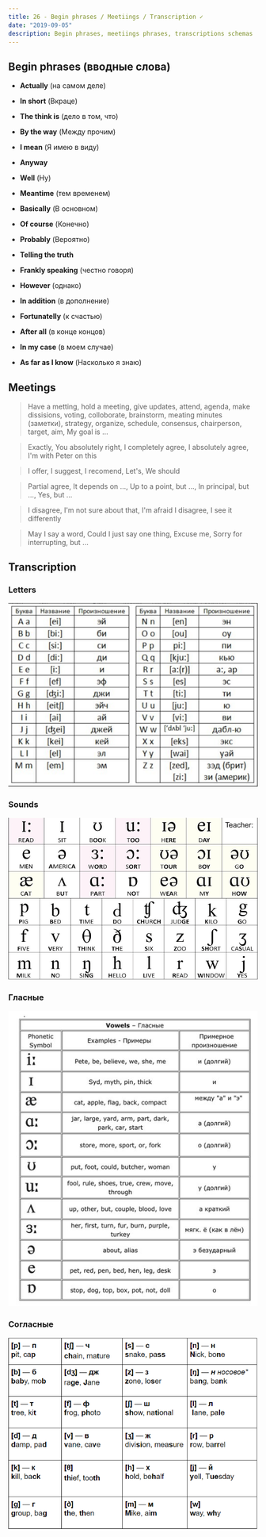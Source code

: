 ```yaml
---
title: 26 - Begin phrases / Meetiings / Transcription ✓
date: "2019-09-05"
description: Begin phrases, meetiings phrases, transcriptions schemas
---
```


## Begin phrases (вводные слова)

* **Actually** (на самом деле)

* **In short** (Вкраце)

* **The think is** (дело в том, что)

* **By the way** (Между прочим)

* **I mean** (Я имею в виду)

* **Anyway**

* **Well** (Ну)

* **Meantime** (тем временем)

* **Basically** (В основном)

* **Of course** (Конечно)

* **Probably** (Вероятно)

* **Telling the truth**

* **Frankly speaking** (честно говоря)

* **However** (однако)

* **In addition** (в дополнение)

* **Fortunatelly** (к счастью)

* **After all** (в конце концов)

* **In my case** (в моем случае)

* **As far as I know** (Насколько я знаю)

## Meetings

> Have a metting, hold a meeting, give updates, attend, agenda, make dissisions, voting, colloborate, brainstorm, meating minutes (заметки), strategy, organize, schedule, consensus, chairperson, target, aim, My goal is ...

> Exactly, You absolutely right, I completely agree, I absolutely agree, I'm with Peter on this

> I offer, I suggest, I recomend, Let's, We should

> Partial agree, It depends on ..., Up to a point, but ..., In principal, but ..., Yes, but ...

> I disagree, I'm not sure about that, I'm afraid I disagree, I see it differently

> May I say a word, Could I just say one thing, Excuse me, Sorry for interrupting, but ...

## Transcription

### Letters

![Transcription](./1.png)

### Sounds

![Transcription](./2.gif)

### Гласные

![Transcription](./3.jpg)

### Согласные

![Transcription](./4.png)
